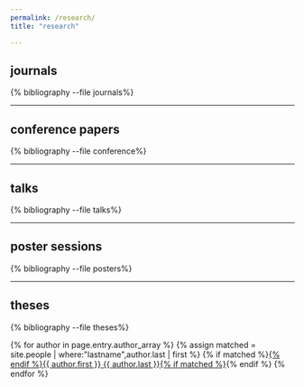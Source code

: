 ```yaml
---
permalink: /research/
title: "research"

---
```


## journals
{% bibliography --file journals%}

---

## conference papers
{% bibliography --file conference%}

---

## talks

{% bibliography --file talks%}

---


## poster sessions

{% bibliography --file posters%}

---

## theses

{% bibliography --file theses%}




{% for author in page.entry.author_array %}
{% assign matched = site.people | where:"lastname",author.last | first %}
{% if matched %}<a href="{{ matched.url }}">{% endif %}{{ author.first }} {{ author.last }}{% if matched %}</a>{% endif %}
{% endfor %}

